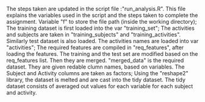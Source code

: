 The steps taken are updated in the script file :"run_analysis.R".
This file explains the variables used in the script and the steps taken to complete the assignment.
Variable "f" to store the file path (inside the working directory);
The training dataset is first loaded into the var "training_set"; The activities and subjects are taken in "training_subjects" and "training_activities".
Similarly test dataset is also loaded.
The activities names are loaded into var "activities";
The required features are compiled in "req_features", after loading the features.
The training and the test set are modified based on the req_features list.
Then they are merged.
"merged_data" is the required dataset.
They are given redable clumn names, based on variables.
The Subject and Activity columns are taken as factors;
Using the "reshape2" library, the dataset is melted and are cast into the tidy dataset.
The tidy dataset consists of averaged out values for each variable for each subject and activity.
